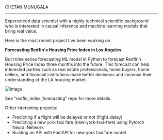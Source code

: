 CHETAN MUNUGALA
____________________



Experienced data scientist with a highly technical scientific background who is interested in causal inference and machine learning models that bring real value. 


Here is the most recent project I've been working on:

**Forecasting Redfin's Housing Price Index in Los Angeles**

Built time series forecasting ML model in Python to forecast Redfin’s Housing Price Index three months into the future. This forecast can help interested parties such as real estate professionals, home buyers, home sellers, and financial institutions make better decisions and increase their understanding of the LA housing market.


![image](https://github.com/user-attachments/assets/f0f4fa33-6b2c-4853-b008-0d95902d9658)

See "redfin_index_forecasting" repo for more details. 


Other interesting projects:

* Predicting if a flight will be delayed or not (flight_delay)
* Predicting a new york taxi fare (new-york-taxi-fare) using Pytorch Neural Network
* Building an API with FastAPI for new york taxi fare model
